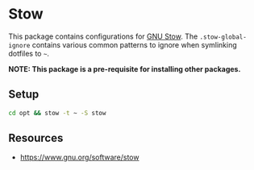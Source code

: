 # Stow

This package contains configurations for
[GNU Stow](https://www.gnu.org/software/stow/). The `.stow-global-ignore`
contains various common patterns to ignore when symlinking dotfiles to `~`.

**NOTE: This package is a pre-requisite for installing other packages.**

## Setup

```bash
cd opt && stow -t ~ -S stow
```

## Resources

- https://www.gnu.org/software/stow
